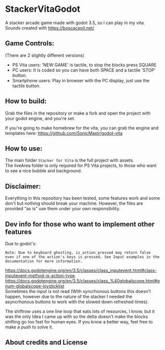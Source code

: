 # StackerVitaGodot
A stacker arcade game made with godot 3.5, so I can play in my vita.
Sounds created with https://boscaceoil.net/

## Game Controls:
 (There are 2 slightly different versions)

- PS Vita users: 'NEW GAME' is tactile, to stop the blocks press SQUARE
- PC users: It is coded so you can have both SPACE and a tactile 'STOP' button.
- Smartphone users: Play in browser with the PC display, just use the tactile button.

## How to build:
Grab the files in the repository or make a fork and open the project with your godot engine, and you're set.

If you're going to make homebrew for the vita, you can grab the engine and templates here: https://github.com/SonicMastr/godot-vita

## How to use:
The main folder `Stacker for Vita` is the full project with assets.\
The liveArea folder is only required for PS Vita projects, to those who want to see a nice bubble and background.

## Disclaimer:
Everything in this repository has been tested, some features work and some don't but nothing should break your machine. However, the files are provided "as is" use them under your own responsibility.

## Dev info for those who want to implement other features

Due to godot's:
```
Note: Due to keyboard ghosting, is_action_pressed may return false even if one of the action's keys is pressed. See Input examples in the documentation for more information.
``` 
https://docs.godotengine.org/en/3.5/classes/class_inputevent.html#class-inputevent-method-is-action-type.
https://docs.godotengine.org/en/3.5/classes/class_%40globalscope.html#enum-globalscope-joysticklist \
Sometimes the input is not read (With syncrhonous buttons this doesn't happen, however due to the nature of the stacker 
I needed the asyncrhonous buttons to work with the slowed down refreshed times).

The shiftrow uses a one line loop that eats lots of resources, I know, but it was the only Idea I came up with so the delta doesn't make the blocks shifting go too fast for human eyes. If you know a better way, feel free to make a push to solve it.


## About credits and License

